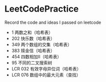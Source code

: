 # LeetCodePractice
Record the code and ideas I passed on leetcode
+ 1 两数之和（哈希表）
+ 202 快乐数（哈希表）
+ 349 两个数组的交集（哈希表）
+ 383 赎金信（哈希表）
+ 454 四数相加II（哈希表）
+ 95 不同的二叉搜索树
+ LCR 032 有效字母异位词（哈希表）
+ LCR 076 数组中的最大元素（查找）

